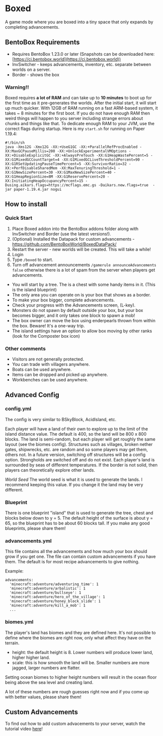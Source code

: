 # Boxed

A game mode where you are boxed into a tiny space that only expands by completing advancements.

## BentoBox Requirements

* Requires BentoBox 1.23.0 or later (Snapshots can be downloaded here: [https://ci.bentobox.world](https://ci.bentobox.world))
* InvSwitcher - keeps advancements, inventory, etc. separate between worlds on a server.
* Border - shows the box

### Warning!!
Boxed requires **a lot of RAM** and can take up to **10 minutes** to boot up for the first time as it pre-generates the worlds. After the initial start, it will start up much quicker. With 12GB of RAM running on a fast ARM-based system, it takes ~ 8 minutes for the first boot. If you do not have enough RAM then weird things will happen to you server including strange errors about chunks and things like that. To dedicate enough RAM to your JVM, use the correct flags during startup. Here is my `start.sh` for running on Paper 1.19.4:
```
#!/bin/sh
java -Xms12G -Xmx12G -XX:+UseG1GC -XX:+ParallelRefProcEnabled -XX:MaxGCPauseMillis=200 -XX:+UnlockExperimentalVMOptions -XX:+DisableExplicitGC -XX:+AlwaysPreTouch -XX:G1HeapWastePercent=5 -XX:G1MixedGCCountTarget=4 -XX:G1MixedGCLiveThresholdPercent=90 -XX:G1RSetUpdatingPauseTimePercent=5 -XX:SurvivorRatio=32 -XX:+PerfDisableSharedMem -XX:MaxTenuringThreshold=1 -XX:G1NewSizePercent=30 -XX:G1MaxNewSizePercent=40 -XX:G1HeapRegionSize=8M -XX:G1ReservePercent=20 -XX:InitiatingHeapOccupancyPercent=15 -Dusing.aikars.flags=https://mcflags.emc.gs -Daikars.new.flags=true  -jar paper-1.19.4.jar nogui
```

## How to install

### Quick Start

1. Place Boxed addon into the BentoBox addons folder along with InvSwitcher and Border (use the latest versions!).
2. (Optional) Installed the Datapack for custom advancements - https://github.com/BentoBoxWorld/BoxedDataPack/
4. Restart the server - new worlds will be created. This will take a while!
5. Login
6. Type `/boxed` to start.
7. Turn off advancement announcements `/gamerule announceAdvancements false` otherwise there is a lot of spam from the server when players get advancements.


* You will start by a tree. The is a chest with some handy items in it. (This is the island blueprint)
* The only area you can operate on is your box that shows as a border.
* To make your box bigger, complete advancements.
* Check your progress with the Advancements screen, (L-key).
* Monsters do not spawn by default outside your box, but your box becomes bigger, and it only takes one block to spawn a mob!
* The box owner can move the box using enderpearls thrown from within the box. Beware! It's a one-way trip.
* The island settings have an option to allow box moving by other ranks (look for the Composter box icon)

### Other comments
* Visitors are not generally protected.
* You can trade with villagers anywhere.
* Boats can be used anywhere.
* Items can be dropped and picked up anywhere.
* Workbenches can be used anywhere.

## Advanced Config

### config.yml
The config is very similar to BSkyBlock, AcidIsland, etc.

Each player will have a land of their own to explore up to the limit of the island distance value. The default is 400, so the land will be 800 x 800 blocks. The land is semi-random, but each player will get roughly the same layout (see the biomes config). Structures such as villages, broken nether gates, shipwrecks, etc. are random and so some players may get them, others not. In a future version, switching off structures will be a config option. Strongholds are switched off and do not exist. Each player's land is surrounded by seas of different temperatures. If the border is not solid, then players can theoretically explore other lands.

*World Seed*
The world seed is what it is used to generate the lands. I recommend keeping this value. If you change it the land may be very different.

### Blueprint

There is one blueprint "island" that is used to generate the tree, chest and blocks below down to y = 5. The default height of the surface is about y = 65, so the blueprint has to be about 60 blocks tall. If you make any good blueprints, please share them!

### advancements.yml
This file contains all the advancements and how much your box should grow if you get one. The file can contain custom advancements if you have them. The default is for most recipe advancements to give nothing.

Example:
```
advancements:
  'minecraft:adventure/adventuring_time': 1
  'minecraft:adventure/arbalistic': 1
  'minecraft:adventure/bullseye': 1
  'minecraft:adventure/hero_of_the_village': 1
  'minecraft:adventure/honey_block_slide': 1
  'minecraft:adventure/kill_a_mob': 1
  ...
  ```
  
### biomes.yml
The player's land has biomes and they are defined here. It's not possible to define where the biomes are right now, only what affect they have on the terrain.

* height: the default height is 8. Lower numbers will produce lower land, higher higher land.
* scale: this is how smooth the land will be. Smaller numbers are more jagged, larger numbers are flatter.

Setting ocean biomes to higher height numbers will result in the ocean floor being above the sea level and creating land.

A lot of these numbers are rough guesses right now and if you come up with better values, please share them!


## Custom Advancements
To find out how to add custom advacements to your server, watch the tutorial video [here](https://www.youtube.com/watch?v=zNzQvIbweQs)! 


